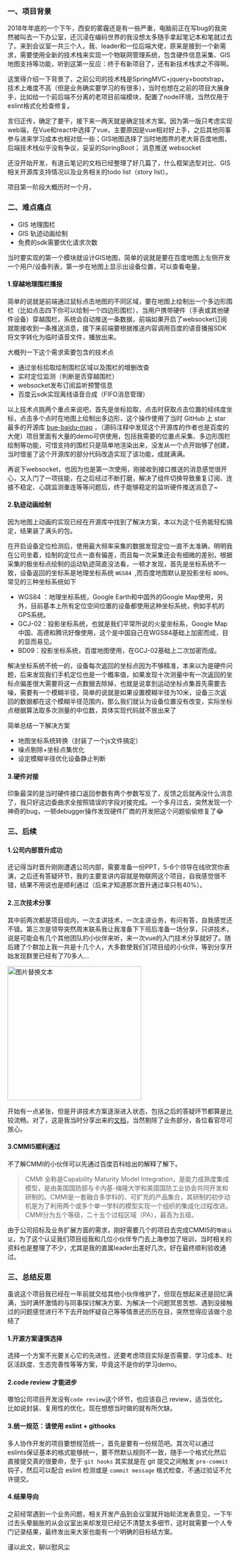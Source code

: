 ### 一、项目背景

2018年年底的一个下午，西安的雾霾还是有一些严重，电脑前正在写bug的我突然被叫去一下办公室，还沉浸在编码世界的我没想太多随手拿起笔记本和笔就过去了。来到会议室一共三个人，我、leader和一位后端大佬，原来是接到一个新需求，需要使用全新的技术栈来实现一个物联网管理系统，包含硬件信息采集、GIS地图支持等功能，听到这第一反应：终于有新项目了，还有新技术栈求之不得啊。

这里得介绍一下背景了，之前公司的技术栈是SpringMVC+jquery+bootstrap，技术上难度不高（但是业务确实要学习的有很多），当时也想在之前的项目大展身手，比如给一个前后端不分离的老项目前端模块，配置了node环境，当然仅用于eslint格式化检查修复。

言归正传，确定了要干，接下来一两天就是确定技术方案。因为第一版只考虑实现web端，在Vue和react中选择了vue，主要原因是vue相对好上手，之后其他同事参与进来学习成本也相对低一些；GIS地图选择了当时地图界的老大哥百度地图，
后端技术栈似乎没有争议，妥妥的SpringBoot；
消息推送 websocket

还没开始开发，有道云笔记的文档已经整理了好几篇了，什么框架选型对比、GIS相关开源库支持情况以及业务相关的todo list（story list）。


项目第一阶段大概历时一个月，

### 二、难点痛点
- GIS 地理围栏
- GIS 轨迹动画绘制
- 免费的sdk需要优化请求次数

当时要实现的第一个模块就设计GIS地图，简单的说就是要在百度地图上左侧开发一个用户/设备列表，第一步在地图上显示出设备位置，可以查看电量，

#### 1.穿越地理围栏播报
简单的说就是前端通过鼠标点击地图的不同区域，要在地图上绘制出一个多边形围栏（比如点击四下你可以绘制一个四边形围栏），当用户携带硬件（手表或其他硬件设备）穿越围栏，系统会自动推送一条数据，前端如果开启了websocket订阅就能接收到一条推送消息，接下来前端要根据推送内容调用百度的语音播报SDK将文字转化为临时语音文件，播放出来。

大概列一下这个需求索要包含的技术点

- 通过坐标拾取绘制围栏区域以及围栏的增删改查
- 实时定位监测（判断是否穿越围栏）
- websocket发布订阅监听预警信息
- 百度云sdk实现离线语音合成（FIFO消息管理）

以上技术点挑两个重点来说吧，首先是坐标拾取，点击时获取点击位置的经纬度坐标，点击多个点时在地图上绘制出多边形，这个操作使用了当时 GitHub 上 star 最多的开源库 [bue-baidu-map](https://github.com/Dafrok/vue-baidu-map) ，（源码注释中发现这个开源库的作者也是百度的大佬）项目里面有大量的demo可供使用，包括我需要的位置点采集、多边形围栏绘制等功能，可惜支持的围栏只是简单地渲染出来，没发从一个点开始够了创建，当时借鉴了这个开源库的部分代码改造实现了该功能，成就满满。

再说下websocket，也因为也是第一次使用，刚接收到接口推送的消息感觉很开心，又入门了一项技能，在之后经过不断打磨，解决了组件切换导致重复订阅、连接不稳定、心跳监测重连等等问题后，终于能够稳定的监听硬件推送消息了~


#### 2.轨迹动画绘制
因为地图上动画的实现已经在开源库中找到了解决方案，本以为这个任务能轻松搞定，结果装了满头的包。

在开启设备定位检测后，使用最大频率采集的数据发现定位一直不太准确，明明我在公司坐着，绘制的定位点一直有偏差，而且每一次采集还会有细微的差别，根据采集的极坐标点绘制的运动轨迹简直没法看，一顿才发现，首先是坐标系统不一致，设备返回的坐标系是地理坐标系统 `WGS84 `,而百度地图默认是投影坐标 `BD09`。常见的三种坐标系统如下

- WGS84 ：地理坐标系统，Google Earth和中国外的Google Map使用，另外，目前基本上所有定位空间位置的设备都使用这种坐标系统，例如手机的GPS系统。
- GCJ-02：投影坐标系统，也就是我们平常所说的火星坐标系，Google Map中国、高德和腾讯好像使用，这个是中国自己在WGS84基础上加密而成，目的显而易见。
- BD09：投影坐标系统，百度地图使用，在GCJ-02基础上二次加密而成。

解决坐标系统不统一的，设备每次返回的坐标点因为不够精准，本来以为是硬件问题，后来发现我们手机定位也是一个概率值，如果发现十次测量中有一次返回的坐标点偏差很大需要将这一点数据去除掉，也就是说拿到运动坐标点集首先需要去噪，需要有一个模糊半径，简单的说就是如果设置模糊半径为10米，设备三次返回的数据都在这个模糊半径范围内，那么我们就认为设备位置没有改变，实际坐标点根据算法取多次测量的中位数，具体实现代码就不放出来了


简单总结一下解决方案
- 地图坐标系统转换（封装了一个js文件搞定）
- 噪点剔除+坐标点集优化
- 设定模糊半径优化设备静止判断

#### 3.硬件对接
印象最深的是当时硬件接口返回参数有两个参数写反了，反馈之后就再没什么消息了，我只好这边委曲求全按照错误的字段对接完成。一个多月过去，突然发现一个神奇的bug，一顿debugger操作发现硬件厂商的开发把这个问题偷偷修复了😂


### 三、后续
#### 1.公司内部晋升成功
还记得当时晋升刚刚遭遇公司内部，需要准备一份PPT，5-6个领导在线欣赏你表演，之后还有答疑环节，我的主要宣讲内容就是物联网这个项目，自我感觉很不错，结果不用说也是顺利通过（后来才知道那次晋升通过率只有40%）。

#### 2.三次技术分享
其中前两次都是项目组内，一次主讲技术，一次主讲业务，有问有答，自我感觉还不错。第三次是领导突然周末联系我让我准备下下班后准备一场分享，只讲技术，说是可能会有几个其他团队的小伙伴来听，来一次vue的入门技术分享就好了。随后建了个群加上我一共是十几个人，大多数使我们们项目组的小伙伴，等到分享开始发现群里已经有了70多人...

<img src="https://i.loli.net/2021/03/17/NwQlBrcd3pgOJof.jpg" alt="图片替换文本" width="300" height="300" align="middle" />

开始有一点紧张，但是开讲技术方案逐渐进入状态，包括之后的答疑环节都算是比较流畅。对了，这是我当时分享出来的[文档](https://stevenlee.blog.csdn.net/article/details/86667313)，当然剔除了业务部分，各位看官尽可放心。


#### 3.CMMI5顺利通过
不了解CMMI的小伙伴可以先通过百度百科给出的解释了解下。
> CMMI 全称是Capability Maturity Model Integration，是能力成熟度集成模型，是由美国国防部与卡内基-梅隆大学和美国国防工业协会共同开发和研制的。CMMI是一套融合多学科的、可扩充的产品集合，其研制的初步动机是为了利用两个或多个单一学科的模型实现一个组织的集成化过程改进。
CMMI分为五个等级，二十五个过程区域（PA），最高为五级。

由于公司招标及业务扩展方面的需求，刚好需要几个的项目去完成CMMI5的`等级认证`，为了这个认证我们项目组我和几位小伙伴专门去上海参加了培训，当时相关的资料也是整理了不少，尤其是我的直属leader出差好几次，好在最终顺利验收通过。

### 三、总结反思
虽说这个项目我已经在一年前就交给其他小伙伴维护了，但现在想起来还是回忆满满，当时满怀激情的与同事探讨解决方案、为解决一个问题冥思苦想、遇到没接触过的问题感觉进行不下去开始怀疑自己等等情景还历历在目，突然觉得应该做个总结了

#### 1.开源方案谨慎选择

选择一个方案不光要关心它的先进性，还要考虑项目实际是否需要、学习成本、社区活跃度、生态完善性等等方案，毕竟这不是你的学习demo。


#### 2.code review 才能进步
哪怕公司项目开发没有`code review`这个环节，也应该自己 review，适当优化。比如说封装、复用性的优化，现在想想当时做的就有所欠缺。

#### 3.统一规范：请使用 eslint + githooks

多人协作开发的项目要想规范统一，首先是要有一份规范吧。其次可以通过eslints保证基本的格式能够统一，要不然默认规则不一致，随手一个格式化然后直接提交真的很要命，至于 `git hooks` 其实就是在 git 提交之间触发 `pre-commit` 钩子，然后可以配合 eslint 检测或是 `commit message` 格式检查，不通过验证不允许提交。

#### 4.结果导向
之前经常遇到一个业务问题，相关开发产品到会议室就开始轮流发表意见，一下午过去头晕脑胀的从会议室出来却发现已经记不清楚太多细节，这时就需要一个人专门记录结果，最终发出来大家也能有一个明确的目标结方案。


谨以此文，聊以慰风尘

